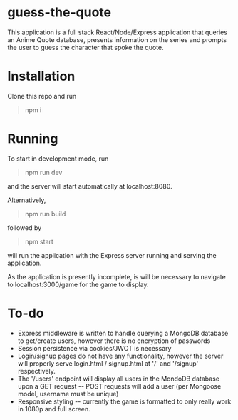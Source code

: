 # guess-the-quote

This application is a full stack React/Node/Express application that queries an Anime Quote database, presents information on the series and prompts the user to guess the character that spoke the quote.

# Installation

Clone this repo and run

> npm i

# Running

To start in development mode, run

> npm run dev

and the server will start automatically at localhost:8080.

Alternatively,

>npm run build

followed by

> npm start

will run the application with the Express server running and serving the application.

As the application is presently incomplete, is will be necessary to navigate to localhost:3000/game for the game to display.

# To-do

- Express middleware is written to handle querying a MongoDB database to get/create users, however there is no encryption of passwords
- Session persistence via cookies/JWOT is necessary
- Login/signup pages do not have any functionality, however the server will properly serve login.html / signup.html at '/' and '/signup' respectively.
- The '/users' endpoint will display all users in the MondoDB database upon a GET request -- POST requests will add a user (per Mongoose model, username must be unique)
- Responsive styling -- currently the game is formatted to only really work in 1080p and full screen.

